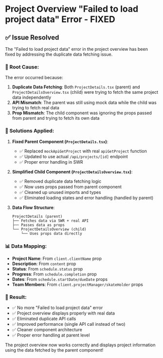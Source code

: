 # Project Overview "Failed to load project data" Error - FIXED

## ✅ **Issue Resolved**

The "Failed to load project data" error in the project overview has been fixed by addressing the duplicate data fetching issue.

### **🐛 Root Cause:**
The error occurred because:
1. **Duplicate Data Fetching**: Both `ProjectDetails.tsx` (parent) and `ProjectDetailsOverview.tsx` (child) were trying to fetch the same project data independently
2. **API Mismatch**: The parent was still using mock data while the child was trying to fetch real data
3. **Prop Mismatch**: The child component was ignoring the props passed from parent and trying to fetch its own data

### **🔧 Solutions Applied:**

1. **Fixed Parent Component (`ProjectDetails.tsx`)**:
   - ✅ Replaced `mockApiGetProject` with real `apiGetProject` function
   - ✅ Updated to use actual `/api/projects/[id]` endpoint
   - ✅ Proper error handling in SWR

2. **Simplified Child Component (`ProjectDetailsOverview.tsx`)**:
   - ✅ Removed duplicate data fetching logic
   - ✅ Now uses props passed from parent component
   - ✅ Cleaned up unused imports and types
   - ✅ Eliminated loading states and error handling (handled by parent)

3. **Data Flow Structure**:
   ```
   ProjectDetails (parent)
   ├── Fetches data via SWR + real API
   ├── Passes data as props
   └── ProjectDetailsOverview (child)
       └── Uses props data directly
   ```

### **📊 Data Mapping:**
- **Project Name**: From `client.clientName` prop
- **Description**: From `content` prop
- **Status**: From `schedule.status` prop
- **Progress**: From `schedule.completion` prop
- **Dates**: From `schedule.startDate/dueDate` props
- **Team Members**: From `client.projectManager/skateHolder` props

### **🎯 Result:**
- ✅ No more "Failed to load project data" error
- ✅ Project overview displays properly with real data
- ✅ Eliminated duplicate API calls
- ✅ Improved performance (single API call instead of two)
- ✅ Cleaner component architecture
- ✅ Proper error handling at parent level

The project overview now works correctly and displays project information using the data fetched by the parent component!
